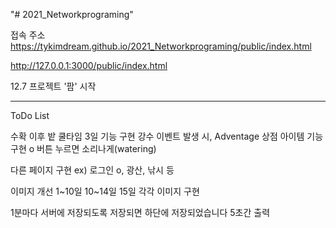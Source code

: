 "# 2021_Networkprograming"

접속 주소
https://tykimdream.github.io/2021_Networkprograming/public/index.html

http://127.0.0.1:3000/public/index.html

12.7
프로젝트 '팜' 시작

---

ToDo List

수확 이후 밭 쿨타임 3일 기능 구현
강수 이벤트 발생 시, Adventage
상점 아이템 기능 구현 o
버튼 누르면 소리나게(watering)

다른 페이지 구현
ex) 로그인 o, 광산, 낚시 등

이미지 개선
1~10일 10~14일 15일 각각 이미지 구현

1분마다 서버에 저장되도록
저장되면 하단에 저장되었습니다 5초간 출력
